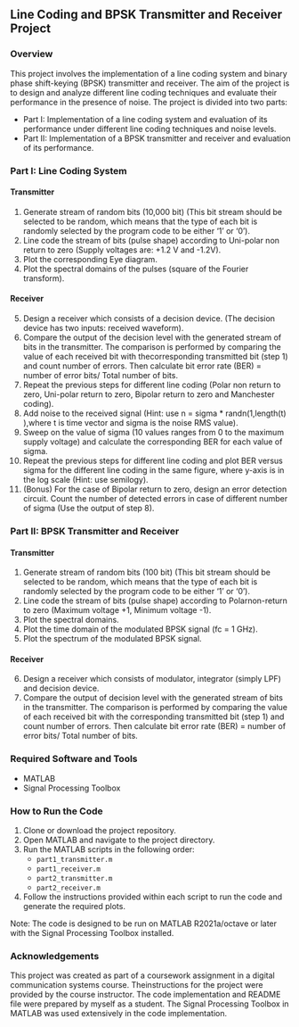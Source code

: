 ## Line Coding and BPSK Transmitter and Receiver Project

### Overview
This project involves the implementation of a line coding system and binary phase shift-keying (BPSK) transmitter and receiver. The aim of the project is to design and analyze different line coding techniques and evaluate their performance in the presence of noise. The project is divided into two parts:

- Part I: Implementation of a line coding system and evaluation of its performance under different line coding techniques and noise levels.
- Part II: Implementation of a BPSK transmitter and receiver and evaluation of its performance.

### Part I: Line Coding System
#### Transmitter
1. Generate stream of random bits (10,000 bit) (This bit stream should be selected to be random, which means that the type of each bit is randomly selected by the program code to be either ‘1’ or ‘0’).
2. Line code the stream of bits (pulse shape) according to Uni-polar non return to zero (Supply voltages are: +1.2 V and -1.2V).
3. Plot the corresponding Eye diagram.
4. Plot the spectral domains of the pulses (square of the Fourier transform).

#### Receiver
5. Design a receiver which consists of a decision device. (The decision device has two inputs: received waveform).
6. Compare the output of the decision level with the generated stream of bits in the transmitter. The comparison is performed by comparing the value of each received bit with thecorresponding transmitted bit (step 1) and count number of errors. Then calculate bit error rate (BER) = number of error bits/ Total number of bits.
7. Repeat the previous steps for different line coding (Polar non return to zero, Uni-polar return to zero, Bipolar return to zero and Manchester coding).
8. Add noise to the received signal (Hint: use n = sigma * randn(1,length(t) ),where t is time vector and sigma is the noise RMS value).
9. Sweep on the value of sigma (10 values ranges from 0 to the maximum supply voltage) and calculate the corresponding BER for each value of sigma.
10. Repeat the previous steps for different line coding and plot BER versus sigma for the different line coding in the same figure, where y-axis is in the log scale (Hint: use semilogy).
11. (Bonus) For the case of Bipolar return to zero, design an error detection circuit. Count the number of detected errors in case of different number of sigma (Use the output of step 8).

### Part II: BPSK Transmitter and Receiver
#### Transmitter
1. Generate stream of random bits (100 bit) (This bit stream should be selected to be random, which means that the type of each bit is randomly selected by the program code to be either ‘1’ or ‘0’).
2. Line code the stream of bits (pulse shape) according to Polarnon-return to zero (Maximum voltage +1, Minimum voltage -1).
3. Plot the spectral domains.
4. Plot the time domain of the modulated BPSK signal (fc = 1 GHz).
5. Plot the spectrum of the modulated BPSK signal.

#### Receiver
6. Design a receiver which consists of modulator, integrator (simply LPF) and decision device.
7. Compare the output of decision level with the generated stream of bits in the transmitter. The comparison is performed by comparing the value of each received bit with the corresponding transmitted bit (step 1) and count number of errors. Then calculate bit error rate (BER) = number of error bits/ Total number of bits.

### Required Software and Tools
- MATLAB
- Signal Processing Toolbox

### How to Run the Code
1. Clone or download the project repository.
2. Open MATLAB and navigate to the project directory.
3. Run the MATLAB scripts in the following order:
   - `part1_transmitter.m`
   - `part1_receiver.m`
   - `part2_transmitter.m`
   - `part2_receiver.m`
4. Follow the instructions provided within each script to run the code and generate the required plots.

Note: The code is designed to be run on MATLAB R2021a/octave or later with the Signal Processing Toolbox installed.

### Acknowledgements
This project was created as part of a coursework assignment in a digital communication systems course. Theinstructions for the project were provided by the course instructor. The code implementation and README file were prepared by myself as a student. The Signal Processing Toolbox in MATLAB was used extensively in the code implementation.
